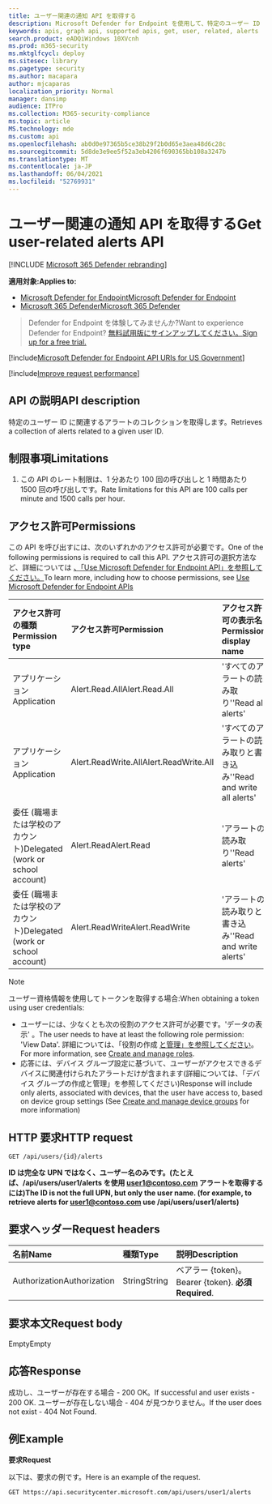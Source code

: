 ```yaml
---
title: ユーザー関連の通知 API を取得する
description: Microsoft Defender for Endpoint を使用して、特定のユーザー ID に関連するアラートのコレクションを取得します。
keywords: apis, graph api, supported apis, get, user, related, alerts
search.product: eADQiWindows 10XVcnh
ms.prod: m365-security
ms.mktglfcycl: deploy
ms.sitesec: library
ms.pagetype: security
ms.author: macapara
author: mjcaparas
localization_priority: Normal
manager: dansimp
audience: ITPro
ms.collection: M365-security-compliance
ms.topic: article
MS.technology: mde
ms.custom: api
ms.openlocfilehash: ab0d0e97365b5ce38b29f2b0d65e3aea48d6c28c
ms.sourcegitcommit: 5d8de3e9ee5f52a3eb4206f690365bb108a3247b
ms.translationtype: MT
ms.contentlocale: ja-JP
ms.lasthandoff: 06/04/2021
ms.locfileid: "52769931"
---
```

# <a name="get-user-related-alerts-api"></a><span data-ttu-id="5dd0f-104">ユーザー関連の通知 API を取得する</span><span class="sxs-lookup"><span data-stu-id="5dd0f-104">Get user-related alerts API</span></span>

[!INCLUDE [Microsoft 365 Defender rebranding](../../includes/microsoft-defender.md)]

<span data-ttu-id="5dd0f-105">**適用対象:**</span><span class="sxs-lookup"><span data-stu-id="5dd0f-105">**Applies to:**</span></span>
- [<span data-ttu-id="5dd0f-106">Microsoft Defender for Endpoint</span><span class="sxs-lookup"><span data-stu-id="5dd0f-106">Microsoft Defender for Endpoint</span></span>](https://go.microsoft.com/fwlink/p/?linkid=2154037)
- [<span data-ttu-id="5dd0f-107">Microsoft 365 Defender</span><span class="sxs-lookup"><span data-stu-id="5dd0f-107">Microsoft 365 Defender</span></span>](https://go.microsoft.com/fwlink/?linkid=2118804)

> <span data-ttu-id="5dd0f-108">Defender for Endpoint を体験してみませんか?</span><span class="sxs-lookup"><span data-stu-id="5dd0f-108">Want to experience Defender for Endpoint?</span></span> [<span data-ttu-id="5dd0f-109">無料試用版にサインアップしてください。</span><span class="sxs-lookup"><span data-stu-id="5dd0f-109">Sign up for a free trial.</span></span>](https://www.microsoft.com/microsoft-365/windows/microsoft-defender-atp?ocid=docs-wdatp-exposedapis-abovefoldlink) 


[!include[Microsoft Defender for Endpoint API URIs for US Government](../../includes/microsoft-defender-api-usgov.md)]

[!include[Improve request performance](../../includes/improve-request-performance.md)]

## <a name="api-description"></a><span data-ttu-id="5dd0f-110">API の説明</span><span class="sxs-lookup"><span data-stu-id="5dd0f-110">API description</span></span>
<span data-ttu-id="5dd0f-111">特定のユーザー ID に関連するアラートのコレクションを取得します。</span><span class="sxs-lookup"><span data-stu-id="5dd0f-111">Retrieves a collection of alerts related to a given user ID.</span></span>


## <a name="limitations"></a><span data-ttu-id="5dd0f-112">制限事項</span><span class="sxs-lookup"><span data-stu-id="5dd0f-112">Limitations</span></span>
1. <span data-ttu-id="5dd0f-113">この API のレート制限は、1 分あたり 100 回の呼び出しと 1 時間あたり 1500 回の呼び出しです。</span><span class="sxs-lookup"><span data-stu-id="5dd0f-113">Rate limitations for this API are 100 calls per minute and 1500 calls per hour.</span></span>


## <a name="permissions"></a><span data-ttu-id="5dd0f-114">アクセス許可</span><span class="sxs-lookup"><span data-stu-id="5dd0f-114">Permissions</span></span>
<span data-ttu-id="5dd0f-115">この API を呼び出すには、次のいずれかのアクセス許可が必要です。</span><span class="sxs-lookup"><span data-stu-id="5dd0f-115">One of the following permissions is required to call this API.</span></span> <span data-ttu-id="5dd0f-116">アクセス許可の選択方法など、詳細については [、「Use Microsoft Defender for Endpoint API」を参照してください。](apis-intro.md)</span><span class="sxs-lookup"><span data-stu-id="5dd0f-116">To learn more, including how to choose permissions, see [Use Microsoft Defender for Endpoint APIs](apis-intro.md)</span></span>

<span data-ttu-id="5dd0f-117">アクセス許可の種類</span><span class="sxs-lookup"><span data-stu-id="5dd0f-117">Permission type</span></span> |   <span data-ttu-id="5dd0f-118">アクセス許可</span><span class="sxs-lookup"><span data-stu-id="5dd0f-118">Permission</span></span>  |   <span data-ttu-id="5dd0f-119">アクセス許可の表示名</span><span class="sxs-lookup"><span data-stu-id="5dd0f-119">Permission display name</span></span>
:---|:---|:---
<span data-ttu-id="5dd0f-120">アプリケーション</span><span class="sxs-lookup"><span data-stu-id="5dd0f-120">Application</span></span> |   <span data-ttu-id="5dd0f-121">Alert.Read.All</span><span class="sxs-lookup"><span data-stu-id="5dd0f-121">Alert.Read.All</span></span> |    <span data-ttu-id="5dd0f-122">'すべてのアラートの読み取り'</span><span class="sxs-lookup"><span data-stu-id="5dd0f-122">'Read all alerts'</span></span>
<span data-ttu-id="5dd0f-123">アプリケーション</span><span class="sxs-lookup"><span data-stu-id="5dd0f-123">Application</span></span> |   <span data-ttu-id="5dd0f-124">Alert.ReadWrite.All</span><span class="sxs-lookup"><span data-stu-id="5dd0f-124">Alert.ReadWrite.All</span></span> |   <span data-ttu-id="5dd0f-125">'すべてのアラートの読み取りと書き込み'</span><span class="sxs-lookup"><span data-stu-id="5dd0f-125">'Read and write all alerts'</span></span>
<span data-ttu-id="5dd0f-126">委任 (職場または学校のアカウント)</span><span class="sxs-lookup"><span data-stu-id="5dd0f-126">Delegated (work or school account)</span></span> | <span data-ttu-id="5dd0f-127">Alert.Read</span><span class="sxs-lookup"><span data-stu-id="5dd0f-127">Alert.Read</span></span> | <span data-ttu-id="5dd0f-128">'アラートの読み取り'</span><span class="sxs-lookup"><span data-stu-id="5dd0f-128">'Read alerts'</span></span>
<span data-ttu-id="5dd0f-129">委任 (職場または学校のアカウント)</span><span class="sxs-lookup"><span data-stu-id="5dd0f-129">Delegated (work or school account)</span></span> | <span data-ttu-id="5dd0f-130">Alert.ReadWrite</span><span class="sxs-lookup"><span data-stu-id="5dd0f-130">Alert.ReadWrite</span></span> | <span data-ttu-id="5dd0f-131">'アラートの読み取りと書き込み'</span><span class="sxs-lookup"><span data-stu-id="5dd0f-131">'Read and write alerts'</span></span>

>[!Note]
> <span data-ttu-id="5dd0f-132">ユーザー資格情報を使用してトークンを取得する場合:</span><span class="sxs-lookup"><span data-stu-id="5dd0f-132">When obtaining a token using user credentials:</span></span>
>- <span data-ttu-id="5dd0f-133">ユーザーには、少なくとも次の役割のアクセス許可が必要です。'データの表示' 。</span><span class="sxs-lookup"><span data-stu-id="5dd0f-133">The user needs to have at least the following role permission: 'View Data'.</span></span> <span data-ttu-id="5dd0f-134">詳細については、「役割の作成 [と管理」を参照してください](user-roles.md)。</span><span class="sxs-lookup"><span data-stu-id="5dd0f-134">For more information, see [Create and manage roles](user-roles.md).</span></span>
>- <span data-ttu-id="5dd0f-135">応答には、デバイス グループ設定に基づいて、ユーザーがアクセスできるデバイスに関連付けられたアラートだけが含まれます[](machine-groups.md)(詳細については、「デバイス グループの作成と管理」を参照してください)</span><span class="sxs-lookup"><span data-stu-id="5dd0f-135">Response will include only alerts, associated with devices, that the user have access to, based on device group settings (See [Create and manage device groups](machine-groups.md) for more information)</span></span>

## <a name="http-request"></a><span data-ttu-id="5dd0f-136">HTTP 要求</span><span class="sxs-lookup"><span data-stu-id="5dd0f-136">HTTP request</span></span>
```
GET /api/users/{id}/alerts
```

<span data-ttu-id="5dd0f-137">**ID は完全な UPN ではなく、ユーザー名のみです。(たとえば、/api/users/user1/alerts を使用 user1@contoso.com アラートを取得するには)**</span><span class="sxs-lookup"><span data-stu-id="5dd0f-137">**The ID is not the full UPN, but only the user name. (for example, to retrieve alerts for user1@contoso.com use /api/users/user1/alerts)**</span></span>

## <a name="request-headers"></a><span data-ttu-id="5dd0f-138">要求ヘッダー</span><span class="sxs-lookup"><span data-stu-id="5dd0f-138">Request headers</span></span>

<span data-ttu-id="5dd0f-139">名前</span><span class="sxs-lookup"><span data-stu-id="5dd0f-139">Name</span></span> | <span data-ttu-id="5dd0f-140">種類</span><span class="sxs-lookup"><span data-stu-id="5dd0f-140">Type</span></span> | <span data-ttu-id="5dd0f-141">説明</span><span class="sxs-lookup"><span data-stu-id="5dd0f-141">Description</span></span>
:---|:---|:---
<span data-ttu-id="5dd0f-142">Authorization</span><span class="sxs-lookup"><span data-stu-id="5dd0f-142">Authorization</span></span> | <span data-ttu-id="5dd0f-143">String</span><span class="sxs-lookup"><span data-stu-id="5dd0f-143">String</span></span> | <span data-ttu-id="5dd0f-144">ベアラー {token}。</span><span class="sxs-lookup"><span data-stu-id="5dd0f-144">Bearer {token}.</span></span> <span data-ttu-id="5dd0f-145">**必須**</span><span class="sxs-lookup"><span data-stu-id="5dd0f-145">**Required**.</span></span>


## <a name="request-body"></a><span data-ttu-id="5dd0f-146">要求本文</span><span class="sxs-lookup"><span data-stu-id="5dd0f-146">Request body</span></span>
<span data-ttu-id="5dd0f-147">Empty</span><span class="sxs-lookup"><span data-stu-id="5dd0f-147">Empty</span></span>

## <a name="response"></a><span data-ttu-id="5dd0f-148">応答</span><span class="sxs-lookup"><span data-stu-id="5dd0f-148">Response</span></span>
<span data-ttu-id="5dd0f-149">成功し、ユーザーが存在する場合 - 200 OK。</span><span class="sxs-lookup"><span data-stu-id="5dd0f-149">If successful and user exists - 200 OK.</span></span> <span data-ttu-id="5dd0f-150">ユーザーが存在しない場合 - 404 が見つかりません。</span><span class="sxs-lookup"><span data-stu-id="5dd0f-150">If the user does not exist - 404 Not Found.</span></span> 


## <a name="example"></a><span data-ttu-id="5dd0f-151">例</span><span class="sxs-lookup"><span data-stu-id="5dd0f-151">Example</span></span>

<span data-ttu-id="5dd0f-152">**要求**</span><span class="sxs-lookup"><span data-stu-id="5dd0f-152">**Request**</span></span>

<span data-ttu-id="5dd0f-153">以下は、要求の例です。</span><span class="sxs-lookup"><span data-stu-id="5dd0f-153">Here is an example of the request.</span></span>

```http
GET https://api.securitycenter.microsoft.com/api/users/user1/alerts
```
